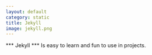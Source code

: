```yaml
---
layout: default
category: static
title: Jekyll
image: jekyll.png
---
```


*** Jekyll ***
Is easy to learn and fun to use in projects.
